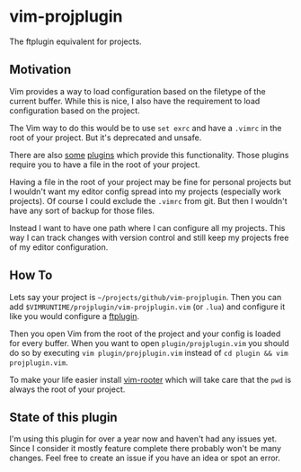 # vim-projplugin

The ftplugin equivalent for projects.

## Motivation

Vim provides a way to load configuration based on the filetype of the current buffer.
While this is nice, I also have the requirement to load configuration based
on the project.

The Vim way to do this would be to use `set exrc` and have a `.vimrc` in the
root of your project. But it's deprecated and unsafe.

There are also [some][1] [plugins][2] which provide this functionality.
Those plugins require you to have a file in the root of your project.

Having a file in the root of your project may be fine for personal projects
but I wouldn't want my editor config spread into my projects (especially
work projects). Of course I could exclude the `.vimrc` from git. But then I wouldn't
have any sort of backup for those files.

Instead I want to have one path where I can configure all my projects.
This way I can track changes with version control and still keep my projects free
of my editor configuration.

## How To

Lets say your project is `~/projects/github/vim-projplugin`.
Then you can add `$VIMRUNTIME/projplugin/vim-projplugin.vim` (or `.lua`) and
configure it like you would configure a [ftplugin][3].

Then you open Vim from the root of the project and your config is loaded for
every buffer. When you want to open `plugin/projplugin.vim` you should do so by
executing `vim plugin/projplugin.vim` instead of `cd plugin && vim projplugin.vim`.

To make your life easier install [vim-rooter][4] which will take care that the `pwd`
is always the root of your project.

## State of this plugin

I'm using this plugin for over a year now and haven't had any issues yet. Since
I consider it mostly feature complete there probably won't be many changes.
Feel free to create an issue if you have an idea or spot an error.

[1]: https://github.com/LucHermitte/local_vimrc
[2]: https://github.com/embear/vim-localvimrc
[3]: http://vimdoc.sourceforge.net/htmldoc/usr_41.html#ftplugin
[4]: https://github.com/airblade/vim-rooter

